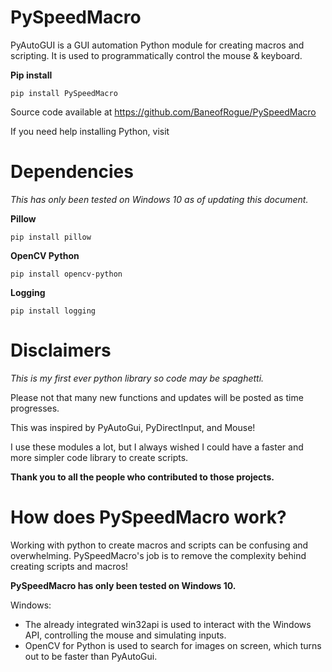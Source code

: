 # PySpeedMacro

PyAutoGUI is a GUI automation Python module for creating macros and scripting. It is used to programmatically control the mouse & keyboard.

**Pip install**
```
pip install PySpeedMacro
```

Source code available at https://github.com/BaneofRogue/PySpeedMacro

If you need help installing Python, visit 

# Dependencies

*This has only been tested on Windows 10 as of updating this document.*

**Pillow**
```
pip install pillow
```

**OpenCV Python**
```
pip install opencv-python
```

**Logging**
```
pip install logging
```

# Disclaimers

*This is my first ever python library so code may be spaghetti.*

Please not that many new functions and updates will be posted as time progresses.

This was inspired by PyAutoGui, PyDirectInput, and Mouse! 

I use these modules a lot, but I always wished I could have a faster and more simpler code library to create scripts.

**Thank you to all the people who contributed to those projects.**

# How does PySpeedMacro work?

Working with python to create macros and scripts can be confusing and overwhelming. PySpeedMacro's job is to remove the complexity behind creating scripts and macros!

**PySpeedMacro has only been tested on Windows 10.**

Windows:
- The already integrated win32api is used to interact with the Windows API, controlling the mouse and simulating inputs.
- OpenCV for Python is used to search for images on screen, which turns out to be faster than PyAutoGui.